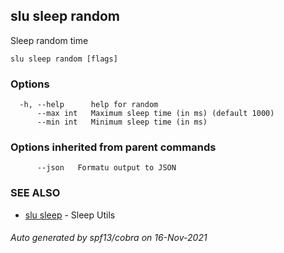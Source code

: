 ## slu sleep random

Sleep random time

```
slu sleep random [flags]
```

### Options

```
  -h, --help      help for random
      --max int   Maximum sleep time (in ms) (default 1000)
      --min int   Minimum sleep time (in ms)
```

### Options inherited from parent commands

```
      --json   Formatu output to JSON
```

### SEE ALSO

* [slu sleep](slu_sleep.md)	 - Sleep Utils

###### Auto generated by spf13/cobra on 16-Nov-2021
